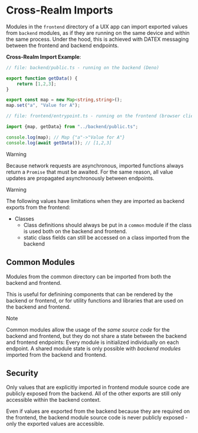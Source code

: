 # Cross-Realm Imports

Modules in the `frontend` directory of a UIX app can import exported values from `backend` modules, as if they are running on the same device and within the same process. 
Under the hood, this is achieved with DATEX messaging between the frontend and backend endpoints.

**Cross-Realm Import Example**:

```typescript
// file: backend/public.ts - running on the backend (Deno)

export function getData() {
    return [1,2,3];
}

export const map = new Map<string,string>();
map.set("a", "Value for A");
```

```typescript
// file: frontend/entrypoint.ts - running on the frontend (browser client)

import {map, getData} from "../backend/public.ts";

console.log(map); // Map {"a"->"Value for A"}
console.log(await getData()); // [1,2,3]
```

> [!WARNING]
> Because network requests are asynchronous, imported functions always return a `Promise` that must be awaited.
> For the same reason, all value updates are propagated asynchronously between endpoints.

> [!WARNING]
> The following values have limitations when they are imported as backend exports from the frontend:
> * Classes 
>   * Class definitions should always be put in a `common` module if the class is used both on the backend and frontend.
>   * static class fields can still be accessed on a class imported from the backend

## Common Modules

Modules from the common directory can be imported from both the backend and frontend.

This is useful for definining components that can be rendered by the backend or frontend, or for utility functions and libraries that are used on the backend and frontend.

> [!NOTE]
> Common modules allow the usage of the *same source code* for the backend and frontend, but they do not share a state between the backend and frontend endpoints: Every module is initialized individually on each endpoint.
> A shared module state is only possible with *backend modules* imported from the backend and frontend.


## Security

Only values that are explicitly imported in frontend module source code are publicly exposed from the backend.
All of the other exports are still only accessible within the backend context.

Even if values are exported from the backend because they are required on the frontend, the backend module source
code is never publicly exposed - only the exported values are accessible.
